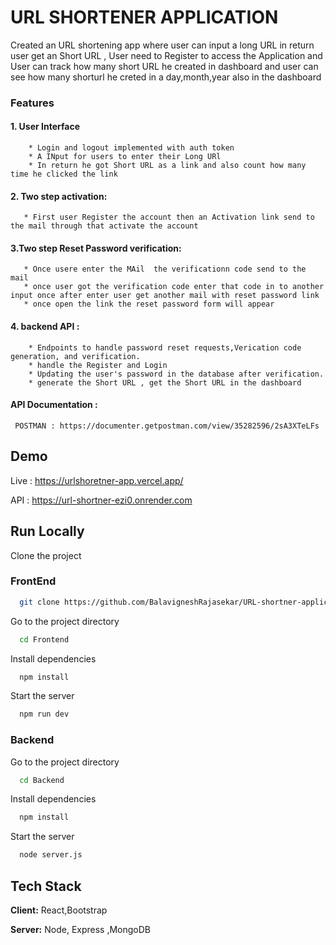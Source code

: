 # URL SHORTENER APPLICATION

Created an URL shortening app where user can input a long URL in return user get an Short URL ,
User need to Register to access the Application
and User can track how many short URL he created in dashboard and user can see how many shorturl he creted in a day,month,year also in the dashboard

### Features

#### 1. User Interface

        * Login and logout implemented with auth token
        * A INput for users to enter their Long URl
        * In return he got Short URL as a link and also count how many time he clicked the link

#### 2. Two step activation:

       * First user Register the account then an Activation link send to the mail through that activate the account

#### 3.Two step Reset Password verification:

       * Once usere enter the MAil  the verificationn code send to the mail
       * once user got the verification code enter that code in to another input once after enter user get another mail with reset password link
       * once open the link the reset password form will appear

#### 4. backend API :

        * Endpoints to handle password reset requests,Verication code generation, and verification.
        * handle the Register and Login
        * Updating the user's password in the database after verification.
        * generate the Short URL , get the Short URL in the dashboard

#### API Documentation :

     POSTMAN : https://documenter.getpostman.com/view/35282596/2sA3XTeLFs

## Demo

Live : https://urlshoretner-app.vercel.app/

API : https://url-shortner-ezi0.onrender.com

## Run Locally

Clone the project

### FrontEnd

```bash
  git clone https://github.com/BalavigneshRajasekar/URL-shortner-application.git
```

Go to the project directory

```bash
  cd Frontend
```

Install dependencies

```bash
  npm install
```

Start the server

```bash
  npm run dev
```

### Backend

Go to the project directory

```bash
  cd Backend
```

Install dependencies

```bash
  npm install
```

Start the server

```bash
  node server.js
```

## Tech Stack

**Client:** React,Bootstrap

**Server:** Node, Express ,MongoDB
